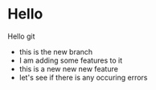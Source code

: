 # Hello
Hello git
- this is the new branch
- I am adding some features to it
- this is a new new new feature
- let's see if there is any occuring errors